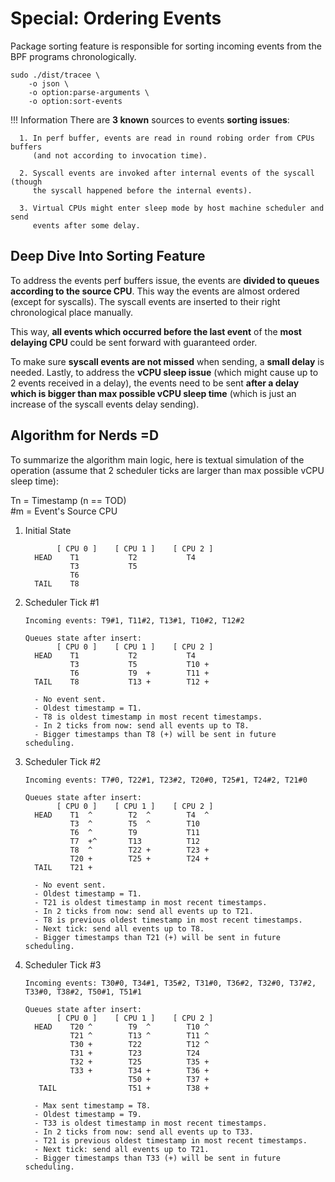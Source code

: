 # Special: Ordering Events

Package sorting feature is responsible for sorting incoming events from the BPF
programs chronologically.

```
sudo ./dist/tracee \
    -o json \
    -o option:parse-arguments \
    -o option:sort-events
```

!!! Information
    There are **3 known** sources to events **sorting issues**:
    
      1. In perf buffer, events are read in round robing order from CPUs buffers
         (and not according to invocation time).
    
      2. Syscall events are invoked after internal events of the syscall (though
         the syscall happened before the internal events).
    
      3. Virtual CPUs might enter sleep mode by host machine scheduler and send
         events after some delay.


## Deep Dive Into Sorting Feature

To address the events perf buffers issue, the events are **divided to queues
according to the source CPU**. This way the events are almost ordered (except
for syscalls). The syscall events are inserted to their right chronological
place manually.

This way, **all events which occurred before the last event** of the **most
delaying CPU** could be sent forward with guaranteed order.

To make sure **syscall events are not missed** when sending, a **small delay**
is needed. Lastly, to address the **vCPU sleep issue** (which might cause up to
2 events received in a delay), the events need to be sent **after a delay which
is bigger than max possible vCPU sleep time** (which is just an increase of the
syscall events delay sending).

## Algorithm for Nerds =D

To summarize the algorithm main logic, here is textual simulation of the
operation (assume that 2 scheduler ticks are larger than max possible vCPU
sleep time):  

Tn = Timestamp (n == TOD)  
\#m = Event's Source CPU  

1. Initial State

    ```
           [ CPU 0 ]    [ CPU 1 ]    [ CPU 2 ]
      HEAD    T1           T2           T4
              T3           T5
              T6
      TAIL    T8
    ```

2. Scheduler Tick #1

    ```
    Incoming events: T9#1, T11#2, T13#1, T10#2, T12#2
    
    Queues state after insert:
           [ CPU 0 ]    [ CPU 1 ]    [ CPU 2 ]
      HEAD    T1           T2           T4
              T3           T5           T10 +
              T6           T9  +        T11 +
      TAIL    T8           T13 +        T12 +
    
      - No event sent.
      - Oldest timestamp = T1.
      - T8 is oldest timestamp in most recent timestamps.
      - In 2 ticks from now: send all events up to T8.
      - Bigger timestamps than T8 (+) will be sent in future scheduling.
    ```

3. Scheduler Tick #2

    ```
    Incoming events: T7#0, T22#1, T23#2, T20#0, T25#1, T24#2, T21#0
    
    Queues state after insert:
           [ CPU 0 ]    [ CPU 1 ]    [ CPU 2 ]
      HEAD    T1  ^        T2  ^        T4  ^
              T3  ^        T5  ^        T10
              T6  ^        T9           T11
              T7  +^       T13          T12
              T8  ^        T22 +        T23 +
              T20 +        T25 +        T24 +
      TAIL    T21 +
    
      - No event sent.
      - Oldest timestamp = T1.
      - T21 is oldest timestamp in most recent timestamps.
      - In 2 ticks from now: send all events up to T21.
      - T8 is previous oldest timestamp in most recent timestamps.
      - Next tick: send all events up to T8.
      - Bigger timestamps than T21 (+) will be sent in future scheduling.
    ```

4. Scheduler Tick #3

    ```
    Incoming events: T30#0, T34#1, T35#2, T31#0, T36#2, T32#0, T37#2, T33#0, T38#2, T50#1, T51#1
    
    Queues state after insert:
           [ CPU 0 ]    [ CPU 1 ]    [ CPU 2 ]
      HEAD    T20 ^        T9  ^        T10 ^
              T21 ^        T13 ^        T11 ^
              T30 +        T22          T12 ^
              T31 +        T23          T24
              T32 +        T25          T35 +
              T33 +        T34 +        T36 +
                           T50 +        T37 +
       TAIL                T51 +        T38 +
    
      - Max sent timestamp = T8.
      - Oldest timestamp = T9.
      - T33 is oldest timestamp in most recent timestamps.
      - In 2 ticks from now: send all events up to T33.
      - T21 is previous oldest timestamp in most recent timestamps.
      - Next tick: send all events up to T21.
      - Bigger timestamps than T33 (+) will be sent in future scheduling.
    ```

